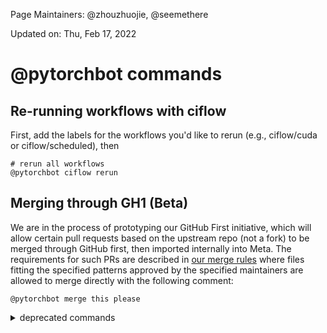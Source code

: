 Page Maintainers: @zhouzhuojie, @seemethere

Updated on: Thu, Feb 17, 2022

# @pytorchbot commands

## Re-running workflows with ciflow
First, add the labels for the workflows you'd like to rerun (e.g., ciflow/cuda or ciflow/scheduled), then
```
# rerun all workflows
@pytorchbot ciflow rerun
```

## Merging through GH1 (Beta)
We are in the process of prototyping our GitHub First initiative, which will allow certain pull requests based on the upstream repo (not a fork) to be merged through GitHub first, then imported internally into Meta. The requirements for such PRs are described in [our merge rules](https://github.com/pytorch/pytorch/blob/master/.github/merge_rules.json) where files fitting the specified patterns approved by the specified maintainers are allowed to merge directly with the following comment:

```
@pytorchbot merge this please
```


<details>
<summary> deprecated commands </summary>

## @pytorchbot commands deprecated
The following commands are deprecated, you might find them used in the previous PRs, but due to the fundamental CI system changes, these commands do not work anymore. 

```
# Deprecated chatops commands

@pytorchbot retest this please
@pytorchbot rebase this please
@pytorchbot label this please
```

</details>